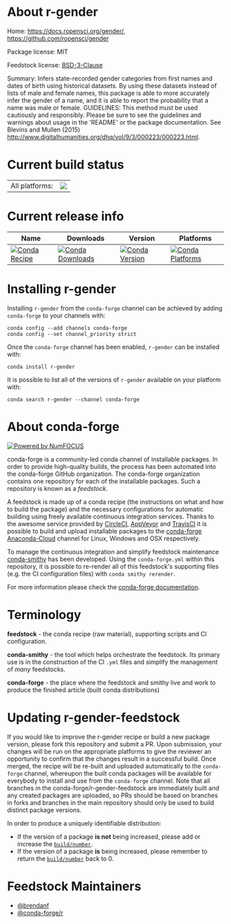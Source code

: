 About r-gender
==============

Home: https://docs.ropensci.org/gender/, https://github.com/ropensci/gender

Package license: MIT

Feedstock license: [BSD-3-Clause](https://github.com/conda-forge/r-gender-feedstock/blob/master/LICENSE.txt)

Summary: Infers state-recorded gender categories from first names and dates of birth using historical datasets. By using these datasets instead of lists of male and female names, this package is able to more accurately infer the gender of a name, and it is able to report the probability that a name was male or female. GUIDELINES: This method must be used cautiously and responsibly. Please be sure to see the guidelines and warnings about usage in the 'README' or the package documentation. See Blevins and Mullen (2015) <http://www.digitalhumanities.org/dhq/vol/9/3/000223/000223.html>.

Current build status
====================


<table><tr><td>All platforms:</td>
    <td>
      <a href="https://dev.azure.com/conda-forge/feedstock-builds/_build/latest?definitionId=10772&branchName=master">
        <img src="https://dev.azure.com/conda-forge/feedstock-builds/_apis/build/status/r-gender-feedstock?branchName=master">
      </a>
    </td>
  </tr>
</table>

Current release info
====================

| Name | Downloads | Version | Platforms |
| --- | --- | --- | --- |
| [![Conda Recipe](https://img.shields.io/badge/recipe-r--gender-green.svg)](https://anaconda.org/conda-forge/r-gender) | [![Conda Downloads](https://img.shields.io/conda/dn/conda-forge/r-gender.svg)](https://anaconda.org/conda-forge/r-gender) | [![Conda Version](https://img.shields.io/conda/vn/conda-forge/r-gender.svg)](https://anaconda.org/conda-forge/r-gender) | [![Conda Platforms](https://img.shields.io/conda/pn/conda-forge/r-gender.svg)](https://anaconda.org/conda-forge/r-gender) |

Installing r-gender
===================

Installing `r-gender` from the `conda-forge` channel can be achieved by adding `conda-forge` to your channels with:

```
conda config --add channels conda-forge
conda config --set channel_priority strict
```

Once the `conda-forge` channel has been enabled, `r-gender` can be installed with:

```
conda install r-gender
```

It is possible to list all of the versions of `r-gender` available on your platform with:

```
conda search r-gender --channel conda-forge
```


About conda-forge
=================

[![Powered by NumFOCUS](https://img.shields.io/badge/powered%20by-NumFOCUS-orange.svg?style=flat&colorA=E1523D&colorB=007D8A)](http://numfocus.org)

conda-forge is a community-led conda channel of installable packages.
In order to provide high-quality builds, the process has been automated into the
conda-forge GitHub organization. The conda-forge organization contains one repository
for each of the installable packages. Such a repository is known as a *feedstock*.

A feedstock is made up of a conda recipe (the instructions on what and how to build
the package) and the necessary configurations for automatic building using freely
available continuous integration services. Thanks to the awesome service provided by
[CircleCI](https://circleci.com/), [AppVeyor](https://www.appveyor.com/)
and [TravisCI](https://travis-ci.com/) it is possible to build and upload installable
packages to the [conda-forge](https://anaconda.org/conda-forge)
[Anaconda-Cloud](https://anaconda.org/) channel for Linux, Windows and OSX respectively.

To manage the continuous integration and simplify feedstock maintenance
[conda-smithy](https://github.com/conda-forge/conda-smithy) has been developed.
Using the ``conda-forge.yml`` within this repository, it is possible to re-render all of
this feedstock's supporting files (e.g. the CI configuration files) with ``conda smithy rerender``.

For more information please check the [conda-forge documentation](https://conda-forge.org/docs/).

Terminology
===========

**feedstock** - the conda recipe (raw material), supporting scripts and CI configuration.

**conda-smithy** - the tool which helps orchestrate the feedstock.
                   Its primary use is in the construction of the CI ``.yml`` files
                   and simplify the management of *many* feedstocks.

**conda-forge** - the place where the feedstock and smithy live and work to
                  produce the finished article (built conda distributions)


Updating r-gender-feedstock
===========================

If you would like to improve the r-gender recipe or build a new
package version, please fork this repository and submit a PR. Upon submission,
your changes will be run on the appropriate platforms to give the reviewer an
opportunity to confirm that the changes result in a successful build. Once
merged, the recipe will be re-built and uploaded automatically to the
`conda-forge` channel, whereupon the built conda packages will be available for
everybody to install and use from the `conda-forge` channel.
Note that all branches in the conda-forge/r-gender-feedstock are
immediately built and any created packages are uploaded, so PRs should be based
on branches in forks and branches in the main repository should only be used to
build distinct package versions.

In order to produce a uniquely identifiable distribution:
 * If the version of a package **is not** being increased, please add or increase
   the [``build/number``](https://docs.conda.io/projects/conda-build/en/latest/resources/define-metadata.html#build-number-and-string).
 * If the version of a package **is** being increased, please remember to return
   the [``build/number``](https://docs.conda.io/projects/conda-build/en/latest/resources/define-metadata.html#build-number-and-string)
   back to 0.

Feedstock Maintainers
=====================

* [@brendanf](https://github.com/brendanf/)
* [@conda-forge/r](https://github.com/conda-forge/r/)

